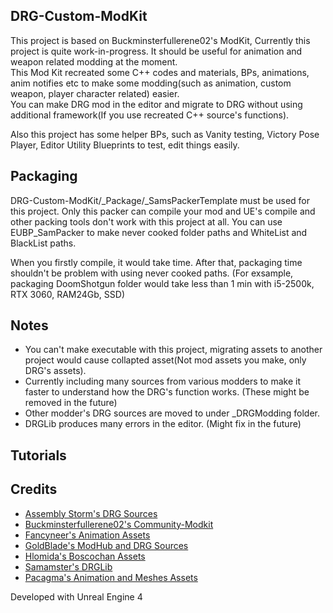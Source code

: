 ## DRG-Custom-ModKit
This project is based on Buckminsterfullerene02's ModKit, Currently this project is quite work-in-progress. It should be useful for animation and weapon related modding at the moment.  
This Mod Kit recreated some C++ codes and materials, BPs, animations, anim notifies etc to make some modding(such as animation, custom weapon, player character related) easier.  
You can make DRG mod in the editor and migrate to DRG without using additional framework(If you use recreated C++ source's functions).  

Also this project has some helper BPs, such as Vanity testing, Victory Pose Player, Editor Utility Blueprints to test, edit things easily.
## Packaging
DRG-Custom-ModKit/_Package/_SamsPackerTemplate must be used for this project. Only this packer can compile your mod and UE's compile and other packing tools don't work with this project at all.
You can use EUBP_SamPacker to make never cooked folder paths and WhiteList and BlackList paths.

When you firstly compile, it would take time. After that, packaging time shouldn't be problem with using never cooked paths. (For exsample, packaging DoomShotgun folder would take less than 1 min with i5-2500k, RTX 3060, RAM24Gb, SSD)

## Notes
- You can't make executable with this project, migrating assets to another project would cause collapted asset(Not mod assets you make, only DRG's assets).
- Currently including many sources from various modders to make it faster to understand how the DRG's function works. (These might be removed in the future)
- Other modder's DRG sources are moved to under _DRGModding folder.
- DRGLib produces many errors in the editor. (Might fix in the future)

## Tutorials

## Credits

- [Assembly Storm's DRG Sources](https://github.com/trumank/drg-mods)
- [Buckminsterfullerene02's Community-Modkit](https://github.com/DRG-Modding/Community-Modkit)
- [Fancyneer's Animation Assets](https://mod.io/u/fancyneer)
- [GoldBlade's ModHub and DRG Sources](https://github.com/GoldBlade77/DRG-Mods/tree/main)
- [Hlomida's Boscochan Assets](https://mod.io/g/drg/u/hlomida)
- [Samamster's DRGLib](https://github.com/SamsDRGMods/DRGLib)
- [Pacagma's Animation and Meshes Assets](https://github.com/Pacagma/)


Developed with Unreal Engine 4

